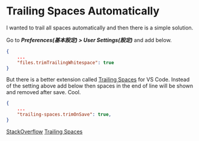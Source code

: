 # Trailing Spaces Automatically

I wanted to trail all spaces automatically and then there is a simple solution.

Go to _**Preferences(基本設定) > User Settings(設定)**_ and add below.

```json
{
    ...
    "files.trimTrailingWhitespace": true
}
```

But there is a better extension called [Trailing Spaces]((https://marketplace.visualstudio.com/items?itemName=shardulm94.trailing-spaces)) for VS Code.
Instead of the setting above add below then spaces in the end of line will be shown and removed after save. Cool.

```json
{
    ...
    "trailing-spaces.trimOnSave": true,
}
```

[StackOverflow](https://stackoverflow.com/questions/30884131/remove-trailing-spaces-automatically-or-with-a-shortcut)
[Trailing Spaces](https://marketplace.visualstudio.com/items?itemName=shardulm94.trailing-spaces)
